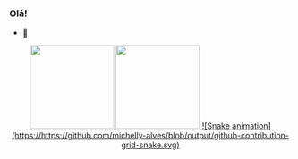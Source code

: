 ### Olá!

- 🌱 
<div align="center">
  <a href="https://github.com/michelly-alves">
  <img height="150em" src="https://github-readme-stats.vercel.app/api?username=michelly-alves&show_icons=true&theme=dracula&include_all_commits=true&count_private=true"/>
  <img height="150em" src="https://github-readme-stats.vercel.app/api/top-langs/?username=michelly-alves&layout=compact&langs_count=7&theme=dracula"/>
     ![Snake animation](https://https://github.com/michelly-alves/blob/output/github-contribution-grid-snake.svg)
</div>

  
  
